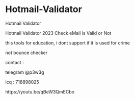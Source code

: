 # Hotmail-Validator
Hotmail Validator

Hotmail Validator 2023
Check eMail is Valid or Not

this tools for education,
i dont support if it is used for crime

not bounce checker
<p>contact :</p>
<p>telegram @p3w3g</p>
<p>icq : 718898025</p>
<p>https://youtu.be/qBeW3QmECbo</p>
